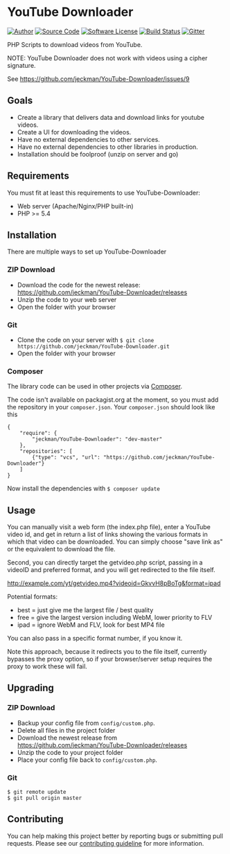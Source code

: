 # YouTube Downloader

[![Author](http://img.shields.io/badge/author-jeckman-blue.svg)](https://github.com/jeckman)
[![Source Code](http://img.shields.io/badge/source-jeckman/YouTubeDownloader-blue.svg)](https://github.com/jeckman/YouTube-Downloader)
[![Software License](https://img.shields.io/badge/license-GPL2-brightgreen.svg)](LICENSE)
[![Build Status](https://img.shields.io/travis/jeckman/YouTube-Downloader/master.svg)](https://travis-ci.org/jeckman/YouTube-Downloader)
[![Gitter](https://badges.gitter.im/Join%20Chat.svg)](https://gitter.im/jeckman-YouTube-Downloader/Lobby)

PHP Scripts to download videos from YouTube.  

NOTE: YouTube Downloader does not work with videos using a cipher signature.

See https://github.com/jeckman/YouTube-Downloader/issues/9

## Goals

- Create a library that delivers data and download links for youtube videos.
- Create a UI for downloading the videos.
- Have no external dependencies to other services.
- Have no external dependencies to other libraries in production.
- Installation should be foolproof (unzip on server and go)

## Requirements

You must fit at least this requirements to use YouTube-Downloader:

- Web server (Apache/Nginx/PHP built-in)
- PHP >= 5.4

## Installation

There are multiple ways to set up YouTube-Downloader

### ZIP Download

- Download the code for the newest release: https://github.com/jeckman/YouTube-Downloader/releases
- Unzip the code to your web server
- Open the folder with your browser

### Git

- Clone the code on your server with `$ git clone https://github.com/jeckman/YouTube-Downloader.git`
- Open the folder with your browser

### Composer

The library code can be used in other projects via [Composer](https://getcomposer.org).

The code isn't available on packagist.org at the moment, so you must add the repository in your `composer.json`. Your `composer.json` should look like this

```
{
	"require": {
		"jeckman/YouTube-Downloader": "dev-master"
	},
	"repositories": [
		{"type": "vcs", "url": "https://github.com/jeckman/YouTube-Downloader"}
	]
}
```

Now install the dependencies with `$ composer update`

## Usage

You can manually visit a web form (the index.php file), enter a YouTube
video id, and get in return a list of links showing the various formats in which
that video can be downloaded. You can simply choose "save link as" or the
equivalent to download the file.

Second, you can directly target the getvideo.php script, passing in a videoID and
preferred format, and you will get redirected to the file itself.

http://example.com/yt/getvideo.mp4?videoid=GkvvH8pBoTg&format=ipad

Potential formats:
 * best = just give me the largest file / best quality
 * free = give the largest version including WebM, lower priority to FLV
 * ipad = ignore WebM and FLV, look for best MP4 file

You can also pass in a specific format number, if you know it.

Note this approach, because it redirects you to the file itself, currently bypasses the
proxy option, so if your browser/server setup requires the proxy to work these will fail.

## Upgrading

### ZIP Download

- Backup your config file from `config/custom.php`.
- Delete all files in the project folder
- Download the newest release from https://github.com/jeckman/YouTube-Downloader/releases
- Unzip the code to your project folder
- Place your config file back to `config/custom.php`.

### Git

```
$ git remote update
$ git pull origin master
```

## Contributing

You can help making this project better by reporting bugs or submitting pull requests. Please see our [contributing guideline](https://github.com/jeckman/YouTube-Downloader/blob/master/CONTRIBUTING.md) for more information.

